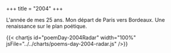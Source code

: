 +++
title = "2004"
+++

L'année de mes 25 ans. Mon départ de Paris vers Bordeaux. Une renaissance sur le plan poétique.

{{< chartjs id="poemDay-2004Radar" width="100%" jsFile="../../charts/poems-day-2004-radar.js" />}}